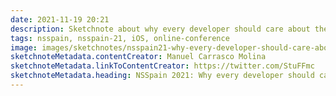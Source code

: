 ```yaml
---
date: 2021-11-19 20:21
description: Sketchnote about why every developer should care about the environment from Manuel Carrasco Molina at NSSpain 2021
tags: nsspain, nsspain-21, iOS, online-conference
image: images/sketchnotes/nsspain21-why-every-developer-should-care-about-the-environment-small.jpg
sketchnoteMetadata.contentCreator: Manuel Carrasco Molina
sketchnoteMetadata.linkToContentCreator: https://twitter.com/StuFFmc
sketchnoteMetadata.heading: NSSpain 2021: Why every developer should care about the environment
---
```


